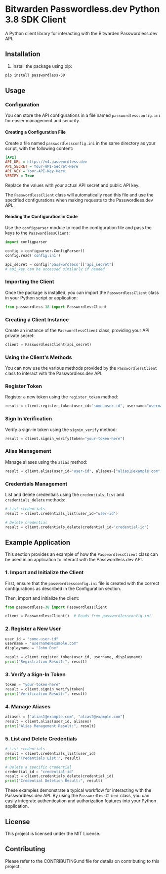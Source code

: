 
# Bitwarden Passwordless.dev Python 3.8 SDK Client

A Python client library for interacting with the Bitwarden Passwordless.dev API.

## Installation

1. Install the package using pip:

```bash
pip install passwordless-38
```

## Usage

### Configuration

You can store the API configurations in a file named `passwordlessconfig.ini` for easier management and security.

#### Creating a Configuration File

Create a file named `passwordlessconfig.ini` in the same directory as your script, with the following content:

```ini
[API]
API_URL = https://v4.passwordless.dev
API_SECRET = Your-API-Secret-Here
API_KEY = Your-API-Key-Here
VERIFY = True
```

Replace the values with your actual API secret and public API key.

The `PasswordlessClient` class will automatically read this file and use the specified configurations when making requests to the Passwordless.dev API.

#### Reading the Configuration in Code

Use the `configparser` module to read the configuration file and pass the keys to the `PasswordlessClient`:

```python
import configparser

config = configparser.ConfigParser()
config.read('config.ini')

api_secret = config['passwordless']['api_secret']
# api_key can be accessed similarly if needed

```
### Importing the Client

Once the package is installed, you can import the `PasswordlessClient` class in your Python script or application:

```python
from passwordless-38 import PasswordlessClient
```

### Creating a Client Instance

Create an instance of the `PasswordlessClient` class, providing your API private secret:

```python
client = PasswordlessClient(api_secret)
```

### Using the Client's Methods

You can now use the various methods provided by the `PasswordlessClient` class to interact with the Passwordless.dev API.


### Register Token

Register a new token using the `register_token` method:

```python
result = client.register_token(user_id="some-user-id", username="username@example.com", displayname="John Doe")
```

### Sign In Verification

Verify a sign-in token using the `signin_verify` method:

```python
result = client.signin_verify(token="your-token-here")
```

### Alias Management

Manage aliases using the `alias` method:

```python
result = client.alias(user_id="user-id", aliases=["alias1@example.com", "alias2@example.com"])
```

### Credentials Management

List and delete credentials using the `credentials_list` and `credentials_delete` methods:

```python
# List credentials
result = client.credentials_list(user_id="user-id")

# Delete credential
result = client.credentials_delete(credential_id="credential-id")
```

## Example Application

This section provides an example of how the `PasswordlessClient` class can be used in an application to interact with the Passwordless.dev API.

### 1. Import and Initialize the Client

First, ensure that the `passwordlessconfig.ini` file is created with the correct configurations as described in the Configuration section.

Then, import and initialize the client:

```python
from passwordless-38 import PasswordlessClient

client = PasswordlessClient()  # Reads from passwordlessconfig.ini
```

### 2. Register a New User

```python
user_id = "some-user-id"
username = "username@example.com"
displayname = "John Doe"

result = client.register_token(user_id, username, displayname)
print("Registration Result:", result)
```

### 3. Verify a Sign-In Token

```python
token = "your-token-here"
result = client.signin_verify(token)
print("Verification Result:", result)
```

### 4. Manage Aliases

```python
aliases = ["alias1@example.com", "alias2@example.com"]
result = client.alias(user_id, aliases)
print("Alias Management Result:", result)
```

### 5. List and Delete Credentials

```python
# List credentials
result = client.credentials_list(user_id)
print("Credentials List:", result)

# Delete a specific credential
credential_id = "credential-id"
result = client.credentials_delete(credential_id)
print("Credential Deletion Result:", result)
```

These examples demonstrate a typical workflow for interacting with the Passwordless.dev API. By using the `PasswordlessClient` class, you can easily integrate authentication and authorization features into your Python application.

## License

This project is licensed under the MIT License.

## Contributing

Please refer to the CONTRIBUTING.md file for details on contributing to this project.
